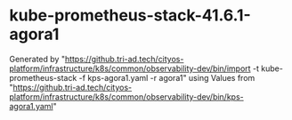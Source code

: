 # kube-prometheus-stack-41.6.1-agora1

Generated by "https://github.tri-ad.tech/cityos-platform/infrastructure/k8s/common/observability-dev/bin/import -t kube-prometheus-stack -f kps-agora1.yaml -r agora1"
using Values from "https://github.tri-ad.tech/cityos-platform/infrastructure/k8s/common/observability-dev/bin/kps-agora1.yaml"
